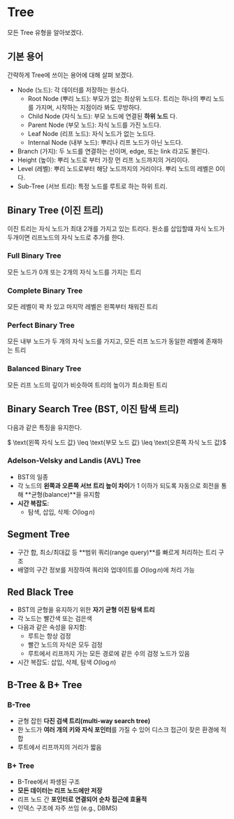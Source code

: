 # Tree
모든 Tree 유형을 알아보겠다.

## 기본 용어
간략하게 Tree에 쓰이는 용어에 대해 살펴 보겠다.
- Node (노드): 각 데이터를 저장하는 원소다.
    - Root Node (뿌리 노드): 부모가 없는 최상위 노드다. 트리는 하나의 뿌리 노드를 가지며, 시작하는 지점이라 봐도 무방하다.
    - Child Node (자식 노드): 부모 노드에 연결된 **하위 노드** 다. 
    - Parent Node (부모 노드): 자식 노드를 가진 노드다.
    - Leaf Node (리프 노드): 자식 노드가 없는 노드다.
    - Internal Node (내부 노드): 뿌리나 리프 노드가 아닌 노드다.
- Branch (가지): 두 노드를 연결하는 선이며, edge, 또는 link 라고도 불린다.
- Height (높이): 뿌리 노드로 부터 가장 먼 리프 노드까지의 거리이다.
- Level (레벨): 뿌리 노드로부터 해당 노드까지의 거리이다. 뿌리 노드의 레벨은 0이다.
- Sub-Tree (서브 트리): 특정 노드를 루트로 하는 하위 트리. 

## Binary Tree (이진 트리)
이진 트리는 자식 노드가 최대 2개를 가지고 있는 트리다. 원소를 삽입할떄 자식 노드가 두개이면 리프노드의 자식 노드로 추가를 한다.
### Full Binary Tree
모든 노드가 0개 또는 2개의 자식 노드를 가지는 트리
### Complete Binary Tree
모든 레벨이 꽉 차 있고 마지막 레벨은 왼쪽부터 채워진 트리
### Perfect Binary Tree
모든 내부 노드가 두 개의 자식 노드를 가지고, 모든 리프 노드가 동일한 레벨에 존재하는 트리
### Balanced Binary Tree
모든 리프 노드의 깊이가 비슷하여 트리의 높이가 최소화된 트리
## Binary Search Tree (BST, 이진 탐색 트리)

다음과 같은 특징을 유지한다.

$ \text{왼쪽 자식 노드 값} \leq \text{부모 노드 값} \leq \text{오른쪽 자식 노드 값}$
### Adelson-Velsky and Landis (AVL) Tree
- BST의 일종
- 각 노드의 **왼쪽과 오른쪽 서브 트리 높이 차이**가 1 이하가 되도록 자동으로 회전을 통해 **균형(balance)**을 유지함
- **시간 복잡도**:
  - 탐색, 삽입, 삭제: $O(\log n)$


## Segment Tree
- 구간 합, 최소/최대값 등 **범위 쿼리(range query)**를 빠르게 처리하는 트리 구조
- 배열의 구간 정보를 저장하여 쿼리와 업데이트를 $O(\log n)$에 처리 가능
## Red Black Tree
- BST의 균형을 유지하기 위한 **자기 균형 이진 탐색 트리**
- 각 노드는 빨간색 또는 검은색
- 다음과 같은 속성을 유지함:
  - 루트는 항상 검정
  - 빨간 노드의 자식은 모두 검정
  - 루트에서 리프까지 가는 모든 경로에 같은 수의 검정 노드가 있음
- 시간 복잡도: 삽입, 삭제, 탐색 $O(\log n)$
## B-Tree & B+ Tree

### B-Tree
- 균형 잡힌 **다진 검색 트리(multi-way search tree)**
- 한 노드가 **여러 개의 키와 자식 포인터**를 가질 수 있어 디스크 접근이 잦은 환경에 적합
- 루트에서 리프까지의 거리가 짧음

### B+ Tree
- B-Tree에서 파생된 구조
- **모든 데이터는 리프 노드에만 저장**
- 리프 노드 간 **포인터로 연결되어 순차 접근에 효율적**
- 인덱스 구조에 자주 쓰임 (e.g., DBMS)
